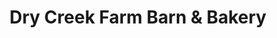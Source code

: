 ---
title: "Dry Creek Farm Barn & Bakery"
url: /mineral-wells/dry-creek-farm-barn-and-bakery/
shop: bakery
---